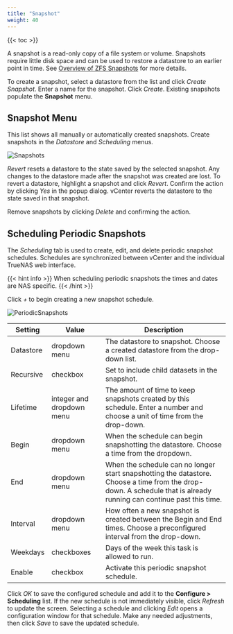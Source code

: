 ```yaml
---
title: "Snapshot"
weight: 40
---
```


{{< toc >}}

A snapshot is a read-only copy of a file system or volume.
Snapshots require little disk space and can be used to restore a datastore to an earlier point in time.
See [Overview of ZFS Snapshots](https://docs.oracle.com/cd/E23824_01/html/821-1448/gbciq.html) for more details.

To create a snapshot, select a datastore from the list and click *Create Snapshot*.
Enter a name for the snapshot.
Click *Create*.
Existing snapshots populate the **Snapshot** menu.

## Snapshot Menu

This list shows all manually or automatically created snapshots.
Create snapshots in the *Datastore* and *Scheduling* menus.

![Snapshots](/images/vCenterPlugin/Snapshots.png "Snapshots Menu")

*Revert* resets a datastore to the state saved by the selected snapshot.
Any changes to the datastore made after the snapshot was created are lost.
To revert a datastore, highlight a snapshot and click *Revert*.
Confirm the action by clicking *Yes* in the popup dialog.
vCenter reverts the datastore to the state saved in that snapshot.

Remove snapshots by clicking *Delete* and confirming the action.

## Scheduling Periodic Snapshots

The *Scheduling* tab is used to create, edit, and delete periodic snapshot schedules.
Schedules are synchronized between vCenter and the individual TrueNAS web interface.

{{< hint info >}}
When scheduling periodic snapshots the times and dates are NAS specific.
{{< /hint >}}

Click *+* to begin creating a new snapshot schedule.

![PeriodicSnapshots](/images/vCenterPlugin/PeriodicSnapshots.png "Periodic Snapshot Options")

| Setting | Value | Description |
|---------|-------|-------------|
| Datastore | dropdown menu | The datastore to snapshot. Choose a created datastore from the drop-down list. |
| Recursive | checkbox | Set to include child datasets in the snapshot. |
| Lifetime | integer and dropdown menu | The amount of time to keep snapshots created by this schedule. Enter a number and choose a unit of time from the drop-down. |
| Begin | dropdown menu | When the schedule can begin snapshotting the datastore. Choose a time from the dropdown. |
| End | dropdown menu | When the schedule can no longer start snapshotting the datastore. Choose a time from the drop-down. A schedule that is already running can continue past this time. |
| Interval | dropdown menu | How often a new snapshot is created between the Begin and End times. Choose a preconfigured interval from the drop-down. |
| Weekdays | checkboxes | Days of the week this task is allowed to run. |
| Enable | checkbox | Activate this periodic snapshot schedule. |

Click *OK* to save the configured schedule and add it to the **Configure > Scheduling** list.
If the new schedule is not immediately visible, click *Refresh* to update the screen.
Selecting a schedule and clicking *Edit* opens a configuration window for that schedule.
Make any needed adjustments, then click *Save* to save the updated schedule.
